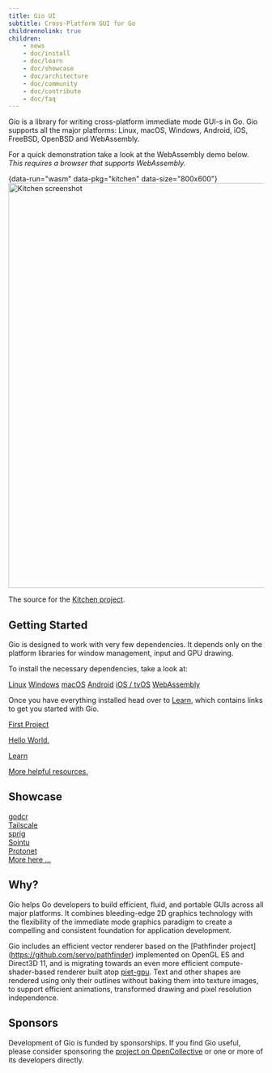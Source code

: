 ```yaml
---
title: Gio UI
subtitle: Cross-Platform GUI for Go
childrennolink: true
children:
    - news
    - doc/install
    - doc/learn
    - doc/showcase
    - doc/architecture
    - doc/community
    - doc/contribute
    - doc/faq
---
```


Gio is a library for writing cross-platform immediate mode GUI-s in Go. Gio
supports all the major platforms: Linux, macOS, Windows, Android, iOS, FreeBSD,
OpenBSD and WebAssembly.

For a quick demonstration take a look at the WebAssembly demo below.
_This requires a browser that supports WebAssembly._

{data-run="wasm" data-pkg="kitchen" data-size="800x600"}
<img src="/files/wasm/kitchen.png" alt="Kitchen screenshot" width="800"/>

The source for the [Kitchen project](https://git.sr.ht/~eliasnaur/gio-example/tree/main/kitchen/kitchen.go).

## Getting Started

Gio is designed to work with very few dependencies. It depends only on the
platform libraries for window management, input and GPU drawing.

To install the necessary dependencies, take a look at:

<div class="big-links">
    <a href="/doc/install/linux">Linux</a>
    <a href="/doc/install/windows">Windows</a>
    <a href="/doc/install/macos">macOS</a>
    <a href="/doc/install/android">Android</a>
    <a href="/doc/install/ios">iOS / tvOS</a>
    <a href="/doc/install/wasm">WebAssembly</a>
</div>

Once you have everything installed head over to [Learn](/doc/learn), which
contains links to get you started with Gio.

<div class="big-links">
    <a href="/doc/learn/get-started">First Project<p>Hello World.</p></a>
    <a href="/doc/learn">Learn<p>More helpful resources.</p></a>
</div>

## Showcase

<div class="tiles">
    <a href="/doc/showcase/godcr" style="background-image: url('/doc/showcase/godcr/1.png')">
        <div class="title">godcr</div>
    </a>
    <a href="/doc/showcase/tailscale" style="background-image: url('/doc/showcase/tailscale/1.png')">
        <div class="title">Tailscale</div>
    </a>
    <a href="/doc/showcase/sprig" style="background-image: url('/doc/showcase/sprig/1.png')">
        <div class="title">sprig</div>
    </a>
    <a href="/doc/showcase/sointu" style="background-image: url('/doc/showcase/sointu/1.png')">
        <div class="title">Sointu</div>
    </a>
    <a href="/doc/showcase/protonet" style="background-image: url('/doc/showcase/protonet/1.png')">
        <div class="title">Protonet</div>
    </a>
    <a class="centered" href="/doc/showcase"><div class="title">More here ...</div></a>
</div>

## Why?

Gio helps Go developers to build efficient, fluid, and portable GUIs across
all major platforms. It combines bleeding-edge 2D graphics technology with the
flexibility of the immediate mode graphics paradigm to create a compelling and
consistent foundation for application development.

Gio includes an efficient vector renderer based on the [Pathfinder project]
(https://github.com/servo/pathfinder) implemented on OpenGL ES and Direct3D 11,
and is migrating towards an even more efficient compute-shader-based renderer
built atop [piet-gpu](https://github.com/linebender/piet-gpu). Text and other
shapes are rendered using only their outlines without baking them into texture
images, to support efficient animations, transformed drawing and pixel
resolution independence.

## Sponsors

Development of Gio is funded by sponsorships. If you find Gio useful, please consider sponsoring the
[project on OpenCollective](https://opencollective.com/gioui) or one or more of its developers directly.

